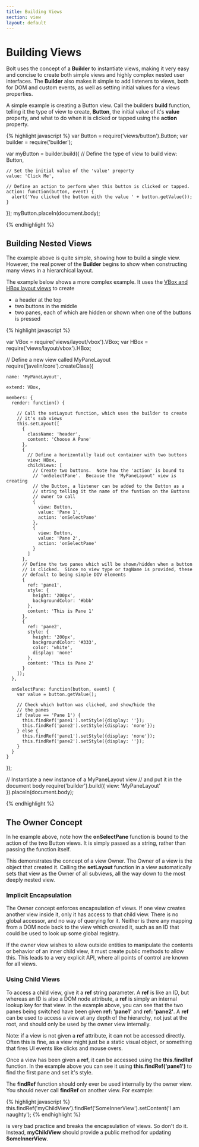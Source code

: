 ```yaml
---
title: Building Views
section: view
layout: default
---
```


<h1>Building Views</h1>

<p>
  Bolt uses the concept of a <b>Builder</b> to instantiate views, making it very easy and concise to create both simple views and highly complex nested user interfaces.  The <b>Builder</b> also makes it simple to add listeners to views, both for DOM and custom events, as well as setting initial values for a views properties.
</p>

<p>
  A simple example is creating a Button view.  Call the builders <b>build</b> function, telling it the type of view to create, <b>Button</b>, the initial value of it's <b>value</b> property, and what to do when it is clicked or tapped using the <b>action</b> property.
</p>

{% highlight javascript %}
  var Button = require('views/button').Button;
  var builder = require('builder');

  var myButton = builder.build({
    // Define the type of view to build
    view: Button,

    // Set the initial value of the 'value' property
    value: 'Click Me',

    // Define an action to perform when this button is clicked or tapped.
    action: function(button, event) {
      alert('You clicked the button with the value ' + button.getValue());
    }
  });
  myButton.placeIn(document.body);

{% endhighlight %}

<h2>Building Nested Views</h2>

<p>
  The example above is quite simple, showing how to build a single view.  However, the real power of the <b>Builder</b> begins to show when constructing many views in a hierarchical layout.
</p>

<p>
  The example below shows a more complex example.  It uses the 
<a href="view_layouts.html">VBox and HBox layout views</a> to create 

<ul>
  <li>a header at the top</li>
  <li>two buttons in the middle</li>
  <li>two panes, each of which are hidden or shown when one of the buttons is pressed</li>
</ul> 
</p>

{% highlight javascript %}

  var VBox = require('views/layout/vbox').VBox;
  var HBox = require('views/layout/vbox').HBox;

  // Define a new view called MyPaneLayout
  require('javelin/core').createClass({
    
    name: 'MyPaneLayout',

    extend: VBox,

    members: {
      render: function() {

        // Call the setLayout function, which uses the builder to create
        // it's sub views
        this.setLayout([
          {
            className: 'header',
            content: 'Choose A Pane'
          },
          {
            // Define a horizontally laid out container with two buttons
            view: HBox,
            childViews: [
              // Create two buttons.  Note how the 'action' is bound to
              // 'onSelectPane'.  Because the 'MyPaneLayout' view is creating
              // the Button, a listener can be added to the Button as a 
              // string telling it the name of the funtion on the Buttons
              // owner to call
              {
                view: Button,
                value: 'Pane 1',
                action: 'onSelectPane'
              },
              {
                view: Button,
                value: 'Pane 2',
                action: 'onSelectPane'
              }
            ]
          },
          // Define the two panes which will be shown/hidden when a button
          // is clicked.  Since no view type or tagName is provided, these
          // default to being simple DIV elements
          {
            ref: 'pane1',
            style: {
              height: '200px',
              backgroundColor: '#bbb'
            },
            content: 'This is Pane 1'
          },
          {
            ref: 'pane2',
            style: {
              height: '200px',
              backgroundColor: '#333',
              color: 'white',
              display: 'none'
            },
            content: 'This is Pane 2'
          }
        ]);
      },

      onSelectPane: function(button, event) {
        var value = button.getValue();

        // Check which button was clicked, and show/hide the
        // the panes  
        if (value == 'Pane 1') {
          this.findRef('pane1').setStyle({display: ''});
          this.findRef('pane2').setStyle({display: 'none'});
        } else {
          this.findRef('pane1').setStyle({display: 'none'});
          this.findRef('pane2').setStyle({display: ''});
        }
      }
    }
  });

  // Instantiate a new instance of a MyPaneLayout view
  // and put it in the document body
  require('builder').build({
    view: 'MyPaneLayout'
  }).placeIn(document.body);

{% endhighlight %}

<h2>The Owner Concept</h2>
<p>
  In he example above, note how the <b>onSelectPane</b> function is bound to the action of the two Button views.  It is simply passed as a string, rather than passing the function itself.
</p>

<p>
  This demonstrates the concept of a view Owner.  The Owner of a view is the object that created it.  Calling the <b>setLayout</b> function in a view automatically sets that view as the Owner of all subviews, all the way down to the most deeply nested view.
</p>

<h3>Implicit Encapsulation</h3>
<p>
  The Owner concept enforces encapsulation of views.  If one view creates another view inside it, only it has access to that child view.  There is no global accessor, and no way of querying for it.  Neither is there any mapping from a DOM node back to the view which created it, such as an ID that could be used to look up some global registry.
</p>

<p>
  If the owner view wishes to allow outside entities to manipulate the contents or behavior of an inner child view, it must create public methods to allow this.  This leads to a very explicit API, where all points of control are known for all views.
</p>

<h3>Using Child Views</h3>
<p>
  To access a child view, give it a <b>ref</b> string parameter.  A <b>ref</b> is like an ID, but whereas an ID is also a DOM node attribute, a <b>ref</b> is simply an internal lookup key for that view.  in the example above, you can see that the two panes being switched have been given <b>ref: 'pane1'</b> and <b>ref: 'pane2'</b>.  A <b>ref</b> can be used to access a view at any depth of the hierarchy, not just at the root, and should only be used by the owner view internally. 
</p>

<p>
  Note: if a view is not given a <b>ref</b> attribute, it can not be accessed directly.  Often this is fine, as a view might just be a static visual object, or something that fires UI events like clicks and mouse overs.
</p>

<p>
 Once a view has been given a <b>ref</b>, it can be accessed using the <b>this.findRef</b> function.  In the example above you can see it using <b>this.findRef('pane1')</b> to find the first pane and set it's style. 
</p>

<p>
  The <b>findRef</b> function should only ever be used internally by the owner view.  You should never call <b>findRef</b> on another view.  For example:
</p>

{% highlight javascript %}
  this.findRef('myChildView').findRef('SomeInnerView').setContent('I am naughty');
{% endhighlight %}

<p>
  is very bad practice and breaks the encapsulation of views.  So don't do it.  Instead, <b>myChildView</b> should provide a public method for updating <b>SomeInnerView</b>.
</p>









